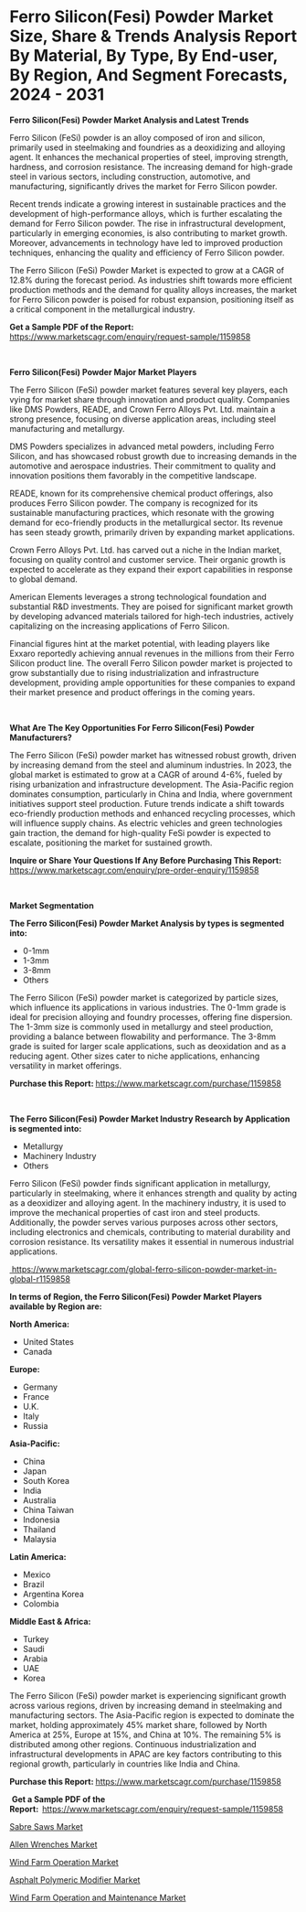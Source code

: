 <p><h1>Ferro Silicon(Fesi) Powder Market Size, Share & Trends Analysis Report By Material, By Type, By End-user, By Region, And Segment Forecasts, 2024 - 2031</h1></p><p><strong>Ferro Silicon(Fesi) Powder Market Analysis and Latest Trends</strong></p>
<p><p>Ferro Silicon (FeSi) powder is an alloy composed of iron and silicon, primarily used in steelmaking and foundries as a deoxidizing and alloying agent. It enhances the mechanical properties of steel, improving strength, hardness, and corrosion resistance. The increasing demand for high-grade steel in various sectors, including construction, automotive, and manufacturing, significantly drives the market for Ferro Silicon powder.</p><p>Recent trends indicate a growing interest in sustainable practices and the development of high-performance alloys, which is further escalating the demand for Ferro Silicon powder. The rise in infrastructural development, particularly in emerging economies, is also contributing to market growth. Moreover, advancements in technology have led to improved production techniques, enhancing the quality and efficiency of Ferro Silicon powder.</p><p>The Ferro Silicon (FeSi) Powder Market is expected to grow at a CAGR of 12.8% during the forecast period. As industries shift towards more efficient production methods and the demand for quality alloys increases, the market for Ferro Silicon powder is poised for robust expansion, positioning itself as a critical component in the metallurgical industry.</p></p>
<p><strong>Get a Sample PDF of the Report:&nbsp;</strong> <a href="https://www.marketscagr.com/enquiry/request-sample/1159858?utm_campaign=2003&utm_medium=2&utm_source=Github&utm_content=ia&utm_term=26122024&utm_id=ferro-siliconfesi-powder">https://www.marketscagr.com/enquiry/request-sample/1159858</a></p>
<p>&nbsp;</p>
<p><strong>Ferro Silicon(Fesi) Powder Major Market Players</strong></p>
<p><p>The Ferro Silicon (FeSi) powder market features several key players, each vying for market share through innovation and product quality. Companies like DMS Powders, READE, and Crown Ferro Alloys Pvt. Ltd. maintain a strong presence, focusing on diverse application areas, including steel manufacturing and metallurgy.</p><p>DMS Powders specializes in advanced metal powders, including Ferro Silicon, and has showcased robust growth due to increasing demands in the automotive and aerospace industries. Their commitment to quality and innovation positions them favorably in the competitive landscape.</p><p>READE, known for its comprehensive chemical product offerings, also produces Ferro Silicon powder. The company is recognized for its sustainable manufacturing practices, which resonate with the growing demand for eco-friendly products in the metallurgical sector. Its revenue has seen steady growth, primarily driven by expanding market applications.</p><p>Crown Ferro Alloys Pvt. Ltd. has carved out a niche in the Indian market, focusing on quality control and customer service. Their organic growth is expected to accelerate as they expand their export capabilities in response to global demand.</p><p>American Elements leverages a strong technological foundation and substantial R&D investments. They are poised for significant market growth by developing advanced materials tailored for high-tech industries, actively capitalizing on the increasing applications of Ferro Silicon.</p><p>Financial figures hint at the market potential, with leading players like Exxaro reportedly achieving annual revenues in the millions from their Ferro Silicon product line. The overall Ferro Silicon powder market is projected to grow substantially due to rising industrialization and infrastructure development, providing ample opportunities for these companies to expand their market presence and product offerings in the coming years.</p></p>
<p>&nbsp;</p>
<p><strong>What Are The Key Opportunities For Ferro Silicon(Fesi) Powder Manufacturers?</strong></p>
<p><p>The Ferro Silicon (FeSi) powder market has witnessed robust growth, driven by increasing demand from the steel and aluminum industries. In 2023, the global market is estimated to grow at a CAGR of around 4-6%, fueled by rising urbanization and infrastructure development. The Asia-Pacific region dominates consumption, particularly in China and India, where government initiatives support steel production. Future trends indicate a shift towards eco-friendly production methods and enhanced recycling processes, which will influence supply chains. As electric vehicles and green technologies gain traction, the demand for high-quality FeSi powder is expected to escalate, positioning the market for sustained growth.</p></p>
<p><strong>Inquire or Share Your Questions If Any Before Purchasing This Report:</strong> <a href="https://www.marketscagr.com/enquiry/pre-order-enquiry/1159858?utm_campaign=2003&utm_medium=2&utm_source=Github&utm_content=ia&utm_term=26122024&utm_id=ferro-siliconfesi-powder">https://www.marketscagr.com/enquiry/pre-order-enquiry/1159858</a></p>
<p>&nbsp;</p>
<p><strong>Market Segmentation</strong></p>
<p><strong>The Ferro Silicon(Fesi) Powder Market Analysis by types is segmented into:</strong></p>
<p><ul><li>0-1mm</li><li>1-3mm</li><li>3-8mm</li><li>Others</li></ul></p>
<p><p>The Ferro Silicon (FeSi) powder market is categorized by particle sizes, which influence its applications in various industries. The 0-1mm grade is ideal for precision alloying and foundry processes, offering fine dispersion. The 1-3mm size is commonly used in metallurgy and steel production, providing a balance between flowability and performance. The 3-8mm grade is suited for larger scale applications, such as deoxidation and as a reducing agent. Other sizes cater to niche applications, enhancing versatility in market offerings.</p></p>
<p><strong>Purchase this Report:&nbsp;</strong><a href="https://www.marketscagr.com/purchase/1159858?utm_campaign=2003&utm_medium=2&utm_source=Github&utm_content=ia&utm_term=26122024&utm_id=ferro-siliconfesi-powder">https://www.marketscagr.com/purchase/1159858</a></p>
<p>&nbsp;</p>
<p><strong>The Ferro Silicon(Fesi) Powder Market Industry Research by Application is segmented into:</strong></p>
<p><ul><li>Metallurgy</li><li>Machinery Industry</li><li>Others</li></ul></p>
<p><p>Ferro Silicon (FeSi) powder finds significant application in metallurgy, particularly in steelmaking, where it enhances strength and quality by acting as a deoxidizer and alloying agent. In the machinery industry, it is used to improve the mechanical properties of cast iron and steel products. Additionally, the powder serves various purposes across other sectors, including electronics and chemicals, contributing to material durability and corrosion resistance. Its versatility makes it essential in numerous industrial applications.</p></p>
<p><a href="https://www.marketscagr.com/global-ferro-silicon-powder-market-in-global-r1159858?utm_campaign=2003&utm_medium=2&utm_source=Github&utm_content=ia&utm_term=26122024&utm_id=ferro-siliconfesi-powder">&nbsp;https://www.marketscagr.com/global-ferro-silicon-powder-market-in-global-r1159858</a></p>
<p><strong>In terms of Region, the Ferro Silicon(Fesi) Powder Market Players available by Region are:</strong></p>
<p>
    <p> <strong> North America: </strong>
        <ul>
            <li>United States</li>
            <li>Canada</li>
        </ul>
        </p> 
    <p> <strong> Europe: </strong>
        <ul>
            <li>Germany</li>
            <li>France</li>
            <li>U.K.</li>
            <li>Italy</li>
            <li>Russia</li>
        </ul>
        </p> 
    <p> <strong> Asia-Pacific: </strong>
        <ul>
            <li>China</li>
            <li>Japan</li>
            <li>South Korea</li>
            <li>India</li>
            <li>Australia</li>
            <li>China Taiwan</li>
            <li>Indonesia</li>
            <li>Thailand</li>
            <li>Malaysia</li>
        </ul>
        </p> 
    <p> <strong> Latin America: </strong>
        <ul>
            <li>Mexico</li>
            <li>Brazil</li>
            <li>Argentina Korea</li>
            <li>Colombia</li>
        </ul>
        </p> 
    <p> <strong> Middle East & Africa: </strong>
        <ul>
            <li>Turkey</li>
            <li>Saudi</li>
            <li>Arabia</li>
            <li>UAE</li>
            <li>Korea</li>
        </ul>
    </p>
    </p>
<p><p>The Ferro Silicon (FeSi) powder market is experiencing significant growth across various regions, driven by increasing demand in steelmaking and manufacturing sectors. The Asia-Pacific region is expected to dominate the market, holding approximately 45% market share, followed by North America at 25%, Europe at 15%, and China at 10%. The remaining 5% is distributed among other regions. Continuous industrialization and infrastructural developments in APAC are key factors contributing to this regional growth, particularly in countries like India and China.</p></p>
<p><strong>Purchase this Report: </strong><a href="https://www.marketscagr.com/purchase/1159858?utm_campaign=2003&utm_medium=2&utm_source=Github&utm_content=ia&utm_term=26122024&utm_id=ferro-siliconfesi-powder">https://www.marketscagr.com/purchase/1159858</a></p>
<p>&nbsp;<strong>Get a Sample PDF of the Report:&nbsp;&nbsp;</strong><a href="https://www.marketscagr.com/enquiry/request-sample/1159858?utm_campaign=2003&utm_medium=2&utm_source=Github&utm_content=ia&utm_term=26122024&utm_id=ferro-siliconfesi-powder">https://www.marketscagr.com/enquiry/request-sample/1159858</a></p>
<p><strong></strong></p>
<p><p><a href="https://www.linkedin.com/pulse/sabre-saws-market-insights-cover-historical-trends-future-bmjrf?utm_campaign=2003&utm_medium=2&utm_source=Github&utm_content=ia&utm_term=26122024&utm_id=ferro-siliconfesi-powder">Sabre Saws Market</a></p><p><a href="https://www.linkedin.com/pulse/overview-allen-wrenches-market-2024-2031-growth-factors-projected-vty8e?utm_campaign=2003&utm_medium=2&utm_source=Github&utm_content=ia&utm_term=26122024&utm_id=ferro-siliconfesi-powder">Allen Wrenches Market</a></p><p><a href="https://www.linkedin.com/pulse/in-depth-analysis-global-wind-farm-operation-market-size-from-jvkye?utm_campaign=2003&utm_medium=2&utm_source=Github&utm_content=ia&utm_term=26122024&utm_id=ferro-siliconfesi-powder">Wind Farm Operation Market</a></p><p><a href="https://github.com/mauripalmi/Market-Research-Report-List-5/blob/main/asphalt-polymeric-modifier-market.md?utm_campaign=2003&utm_medium=2&utm_source=Github&utm_content=ia&utm_term=26122024&utm_id=ferro-siliconfesi-powder">Asphalt Polymeric Modifier Market</a></p><p><a href="https://www.linkedin.com/pulse/wind-farm-operation-maintenance-market-research-key-insights-6mmde?utm_campaign=2003&utm_medium=2&utm_source=Github&utm_content=ia&utm_term=26122024&utm_id=ferro-siliconfesi-powder">Wind Farm Operation and Maintenance Market</a></p></p>
